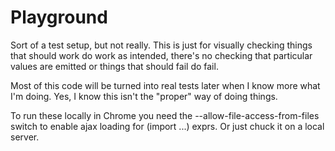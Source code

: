 # Playground

Sort of a test setup, but not really. This is just for visually checking things 
that should work do work as intended, there's no checking that particular values
are emitted or things that should fail do fail.

Most of this code will be turned into real tests later when I know more what I'm 
doing. Yes, I know this isn't the "proper" way of doing things.

To run these locally in Chrome you need the --allow-file-access-from-files 
switch to enable ajax loading for (import ...) exprs. Or just chuck it on a 
local server.